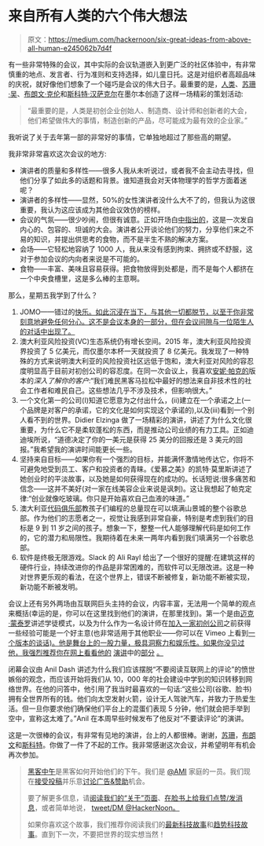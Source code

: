 # 来自所有人类的六个伟大想法

> 原文：<https://medium.com/hackernoon/six-great-ideas-from-above-all-human-e245062b7d4f>

有一些非常特殊的会议，其中实际的会议轨道嵌入到更广泛的社区体验中，有非常慎重的地点、发言者、行为准则和支持选择，如儿童日托。这是对组织者高超品味的庆祝，就好像他们想象了一个碰巧是会议的伟大日子。最重要的是，[人类](http://aboveallhuman.co/)、[苏珊·吴](https://twitter.com/sw)、[布朗文·克伦](https://twitter.com/bronwen)和[斯科特·汉萨克尔](https://twitter.com/shandsaker)在墨尔本创造了这样一场精彩的策划活动:

> “最重要的是，人类是初创企业创始人、制造商、设计师和创新者的大会，他们希望做伟大的事情，制造创新的产品，尽可能成为最有效的企业家。”

我听说了关于去年第一部的非常好的事情，它单独地超过了那些高的期望。

我非常非常喜欢这次会议的地方:

*   演讲者的质量和多样性——很多人我从未听说过，或者我不会主动去寻找，但他们分享了如此多的话题和背景。谁知道我会对天体物理学的哲学方面着迷呢？
*   演讲者的多样性——显然，50%的女性演讲者没什么大不了的，但我认为这很重要，我认为这应该成为其他会议效仿的榜样。
*   会议的气氛——很少吵闹，但很有诚意。正如开场白[中指出的](/@aboveallhuman/technology-and-innovation-in-the-service-of-humanity-c56998d70b57#.kboxkdjjw)，这是一次发自内心的、包容的、坦诚的大会。演讲者公开谈论他们的努力，分享他们来之不易的知识，并提出供思考的食物，而不是半生不熟的解决方案。
*   会场——它轻松地容纳了 1000 人，我从来没有感到拘束、拥挤或不舒服，这对于参加会议的内向者来说是不可能的。
*   食物——丰富、美味且容易获得。把食物放得到处都是，而不是每个人都挤在一个中央食槽里，这是多么棒的主意啊。

那么，星期五我学到了什么？

1.  JOMO——错过的[快乐。如此沉浸在当下，与其他一切都脱节，以至于你非常刻意地避免任何分心。这不是会议本身的一部分，但在会议间隙与一位陌生人的对话中出现了。](http://theoatmeal.com/comics/fomo)
2.  澳大利亚风险投资(VC)生态系统仍有增长空间。2015 年，澳大利亚风险投资界投资了 5 亿美元，而仅墨尔本杯一天就投资了 8 亿美元。我发现了一种特殊的方式来说明澳大利亚的风险投资社区远低于饱和，澳大利亚对风险的容忍度明显高于目前对初创公司的容忍度。在同一次会议上，我喜欢[安妮·帕克的](https://twitter.com/annie_parker)版本的*深入了解你的客户*:“我们难民黑客马拉松中最好的想法来自非技术性的社会工作者和难民自己。这些想法几乎不涉及技术，但影响很大。”
3.  一个文化第一的公司(I)知道它愿意为之付出什么，(ii)建立在一个承诺之上(一个品牌是对客户的承诺，它的文化是如何实现这个承诺的),以及(iii)看到一个别人看不到的世界。Didier Elzinga 做了一场精彩的演讲，讲述了为什么文化很重要，为什么它不是柔软蓬松的东西，而是推动公司业绩的有力工具。正如迪迪埃所说，“道德决定了你的一美元是获得 25 美分的回报还是 3 美元的回报。”我希望我的演讲时间能更长一些。
4.  坚持来自目标——如果你有一个强烈的目标，并能满怀激情地传达它，你将不可避免地受到员工、客户和投资者的青睐。《爱慕之美》的凯特·莫里斯讲述了她创业时的平淡故事，以及她是如何获得现在的成功的。长话短说:很多痛苦和信念——这并不美好(对一家在线美容企业来说是讽刺)。这让我想起了帕克定律:“创业就像吃玻璃。你只是开始喜欢自己血液的味道。”
5.  澳大利亚[代码俱乐部](http://www.codeclubau.org/)教孩子们编程的总量现在可以填满山景城的整个谷歌总部。作为他们的志愿者之一，视觉让我感到非常自豪，特别是考虑到我们的目标是 9 到 11 岁之间的孩子。想象一下，整整一代人能够理解代码是如何工作的，它的潜力和局限性。我期待着在未来一两年内看到我们填满另一个谷歌总部。
6.  软件是终极无限游戏。Slack 的 Ali Rayl 给出了一个很好的提醒:在建筑这样的硬件行业，持续改进你的作品是非常困难的，而软件可以无限改进。这是一种对世界更乐观的看法，在这个世界上，错误不断被修复，新功能不断被实现，新功能不断被发明。

会议上还有另外两场由互联网巨头主持的会议，内容丰富，无法用一个简单的观点来概括(幸运的是，你可以在这里找到他们的演讲，在那里找到)。第一个是由[迈克·蒙泰罗](https://twitter.com/monteiro)讲述学徒模式，以及为什么作为一名设计师在[加入一家初创公司](https://vimeo.com/143350728)之前获得一些经验可能是一个好主意(也非常适用于其他职业——你可以在 Vimeo 上看到[一个版本的谈话)。他是舞台上的一股力量，极具洞察力和娱乐性。如果你没见过他，我强烈推荐你在网上看看他的](https://vimeo.com/143350728) [演讲](https://vimeo.com/121082134)中的[部分](https://vimeo.com/22053820) [。](https://vimeo.com/68470326)

闭幕会议由 Anil Dash 讲述为什么我们应该摆脱“不要阅读互联网上的评论”的愤世嫉俗的观念，而应该开始将我们从 10，000 年的社会建设中学到的知识转移到网络世界。在他的问答中，他引用了我当时最喜欢的一句话:“这些公司(谷歌、脸书)拥有全世界所有的钱。他们向太空发射火箭，设计无人驾驶汽车，并致力于热爱生活。但一旦你要求他们确保他们平台上的混蛋们表现 5 分钟，他们就会把手举到空中，宣称这太难了。”Anil 在本周早些时候发布了他反对“不要读评论”的演讲。

这是一次很棒的会议，有非常有见地的演讲，台上的人都很棒。谢谢，[苏珊](https://twitter.com/sw)，[布朗文](https://twitter.com/bronwen)和[斯科特](https://twitter.com/shandsaker)。你做了一件了不起的工作。我非常感谢这次会议，并希望明年有机会再次参加。

> [黑客中午](http://bit.ly/Hackernoon)是黑客如何开始他们的下午。我们是 [@AMI](http://bit.ly/atAMIatAMI) 家庭的一员。我们现在[接受投稿](http://bit.ly/hackernoonsubmission)并乐意[讨论广告&赞助](mailto:partners@amipublications.com)机会。
> 
> 要了解更多信息，请[阅读我们的“关于”页面](https://goo.gl/4ofytp)、[在脸书上给我们点赞/发消息](http://bit.ly/HackernoonFB)，或者简单地说， [tweet/DM @HackerNoon。](https://goo.gl/k7XYbx)
> 
> 如果你喜欢这个故事，我们推荐你阅读我们的[最新科技故事](http://bit.ly/hackernoonlatestt)和[趋势科技故事](https://hackernoon.com/trending)。直到下一次，不要把世界的现实想当然！